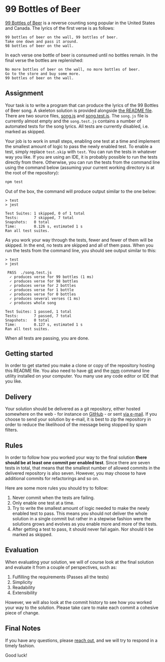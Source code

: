 # 99 Bottles of Beer

[99 Bottles of Beer](https://en.wikipedia.org/wiki/99_Bottles_of_Beer) is a
reverse counting song popular in the United States and Canada. The lyrics of the
first verse is as follows:

```
99 bottles of beer on the wall, 99 bottles of beer.
Take one down and pass it around.
98 bottles of beer on the wall.
```

In each verse one bottle of beer is consumed until no bottles remain. In the
final verse the bottles are replenished:

```
No more bottles of beer on the wall, no more bottles of beer.
Go to the store and buy some more.
99 bottles of beer on the wall.
```


## Assignment

Your task is to write a program that can produce the lyrics of the 99 Bottles of
Beer song. A skeleton solution is provided alongside [the README
file](./README.md). There are two source files, [song.js](./song.js) and
[song.test.js](song.test.js). The `song.js` file is currently almost empty and
the `song.test.js` contains a number of automated tests for the song lyrics. All
tests are currently disabled, i.e. marked as skipped.

Your job is to work in small steps, enabling one test at a time and implement
the smallest amount of logic to pass the newly enabled test. To enable a test,
simply replace `test.skip` with `test`. You can run the tests in whatever way
you like. If you are using an IDE, it is probably possible to run the tests
directly from there. Otherwise, you can run the tests from the command line
using the command below (assuming your current working directory is at the root
of the repository):

```bash
npm test
```

Out of the box, the command will produce output similar to the one below:

```
> test
> jest

Test Suites: 1 skipped, 0 of 1 total
Tests:       7 skipped, 7 total
Snapshots:   0 total
Time:        0.126 s, estimated 1 s
Ran all test suites.
```

As you work your way through the tests, fewer and fewer of them will be skipped.
In the end, no tests are skipped and all of them pass. When you run the tests
from the command line, you should see output similar to this:

```
> test
> jest

 PASS  ./song.test.js
  ✓ produces verse for 99 bottles (1 ms)
  ✓ produces verse for 98 bottles
  ✓ produces verse for 2 bottles
  ✓ produces verse for 1 bottle
  ✓ produces verse for 0 bottles
  ✓ produces several verses (1 ms)
  ✓ produces whole song

Test Suites: 1 passed, 1 total
Tests:       7 passed, 7 total
Snapshots:   0 total
Time:        0.127 s, estimated 1 s
Ran all test suites.
```

When all tests are passing, you are done.


## Getting started

In order to get started you make a clone or copy of the repository hosting this
README file. You also need to have [git](https://git-scm.com/) and the
[npm](https://www.npmjs.com/) command line utility installed on your computer.
You many use any code editor or IDE that you like.


## Delivery

Your solution should be delivered as a git repository, either hosted somewhere
on the web - for instance on [GitHub](https://github.com/) - or sent [via
e-mail](mailto:eric.thelin@zingtongroup.com). If you choose to send your
solution by e-mail, it is best to zip the repository in order to reduce the
likelihood of the message being stopped by spam filters.


## Rules

In order to follow how you worked your way to the final solution **there should
be at least one commit per enabled test**. Since there are seven tests in
total, that means that the smallest number of allowed commits in the delivered
repository is also seven. However, you may choose to have additional commits for
refactorings and so on.

Here are some more rules you should try to follow:

 1. Never commit when the tests are failing.
 2. Only enable one test at a time.
 3. Try to write the smallest amount of logic needed to make the newly enabled
    test to pass. This means you should not deliver the whole solution in a single
    commit but rather in a stepwise fashion were the solutions grows and evolves as
    you enable more and more of the tests.
 4. After getting a test to pass, it should never fail again. Nor should it be
    marked as skipped.


## Evaluation

When evaluating your solution, we will of course look at the final solution and
evaluate it from a couple of perspectives, such as:

 1. Fulfilling the requirements (Passes all the tests)
 2. Simplicity
 3. Readability
 4. Extensibility

However, we will also look at the commit history to see how you worked your way
to the solution. Please take care to make each commit a cohesive piece of change.


## Final Notes

If you have any questions, please [reach
out](mailto:eric.thelin@zingtongroup.com), and we will try to respond in a
timely fashion.

Good luck!
